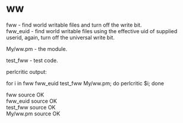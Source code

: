 # ww

fww      - find world writable files and turn off the write bit.  
fww_euid - find world writable files using the effective uid of supplied userid, again, turn off the universal write bit.  

My/ww.pm - the module. 

test_fww - test code. 

perlcritic output:  

for i in fww fww_euid test_fww My/ww.pm; do perlcritic $i; done

fww source OK  
fww_euid source OK  
test_fww source OK  
My/ww.pm source OK  


